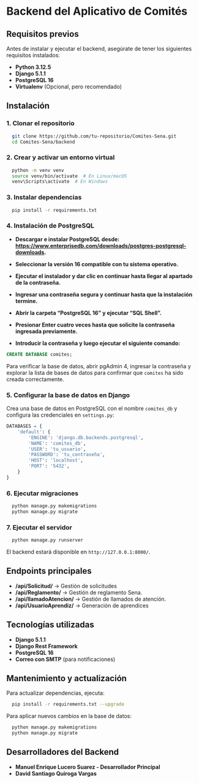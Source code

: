 # Backend del Aplicativo de Comités

## Requisitos previos

Antes de instalar y ejecutar el backend, asegúrate de tener los siguientes requisitos instalados:

- **Python 3.12.5**
- **Django 5.1.1**
- **PostgreSQL 16**
- **Virtualenv** (Opcional, pero recomendado)

## Instalación

### 1. Clonar el repositorio

```sh
  git clone https://github.com/tu-repositorio/Comites-Sena.git
  cd Comites-Sena/backend
```

### 2. Crear y activar un entorno virtual

```sh
  python -m venv venv
  source venv/bin/activate  # En Linux/macOS
  venv\Scripts\activate  # En Windows
```

### 3. Instalar dependencias

```sh
  pip install -r requirements.txt
```

### 4. Instalación de PostgreSQL

- **Descargar e instalar PostgreSQL desde: https://www.enterprisedb.com/downloads/postgres-postgresql-downloads.**

- **Seleccionar la versión 16 compatible con tu sistema operativo.**

- **Ejecutar el instalador y dar clic en continuar hasta llegar al apartado de la contraseña.**

- **Ingresar una contraseña segura y continuar hasta que la instalación termine.**

- **Abrir la carpeta “PostgreSQL 16” y ejecutar “SQL Shell”.**

- **Presionar Enter cuatro veces hasta que solicite la contraseña ingresada previamente.**

- **Introducir la contraseña y luego ejecutar el siguiente comando:**

```sql
CREATE DATABASE comites;
```

Para verificar la base de datos, abrir pgAdmin 4, ingresar la contraseña y explorar la lista de bases de datos para confirmar que `comites` ha sido creada correctamente.

### 5. Configurar la base de datos en Django

Crea una base de datos en PostgreSQL con el nombre `comites_db` y configura las credenciales en `settings.py`:

```python
DATABASES = {
    'default': {
        'ENGINE': 'django.db.backends.postgresql',
        'NAME': 'comites_db',
        'USER': 'tu_usuario',
        'PASSWORD': 'tu_contraseña',
        'HOST': 'localhost',
        'PORT': '5432',
    }
}
```

### 6. Ejecutar migraciones

```sh
  python manage.py makemigrations
  python manage.py migrate
```

### 7. Ejecutar el servidor

```sh
  python manage.py runserver
```

El backend estará disponible en `http://127.0.0.1:8000/`.

## Endpoints principales

- **/api/Solicitud/** → Gestión de solicitudes
- **/api/Reglamento/** → Gestión de reglamento Sena.
- **/api/llamadoAtencion/** → Gestión de llamados de atención.
- **/api/UsuarioAprendiz/** → Generación de aprendices

## Tecnologías utilizadas

- **Django 5.1.1**
- **Django Rest Framework**
- **PostgreSQL 16**
- **Correo con SMTP** (para notificaciones)

## Mantenimiento y actualización

Para actualizar dependencias, ejecuta:

```sh
  pip install -r requirements.txt --upgrade
```

Para aplicar nuevos cambios en la base de datos:

```sh
  python manage.py makemigrations
  python manage.py migrate
```

## Desarrolladores del Backend

- **Manuel Enrique Lucero Suarez - Desarrollador Principal**
- **David Santiago Quiroga Vargas**

